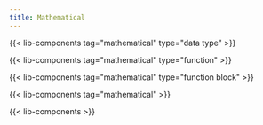 ```yaml
---
title: Mathematical
---
```


{{< lib-components tag="mathematical" type="data type" >}}

{{< lib-components tag="mathematical" type="function" >}}

{{< lib-components tag="mathematical" type="function block" >}}

{{< lib-components tag="mathematical" >}}

{{< lib-components >}}
